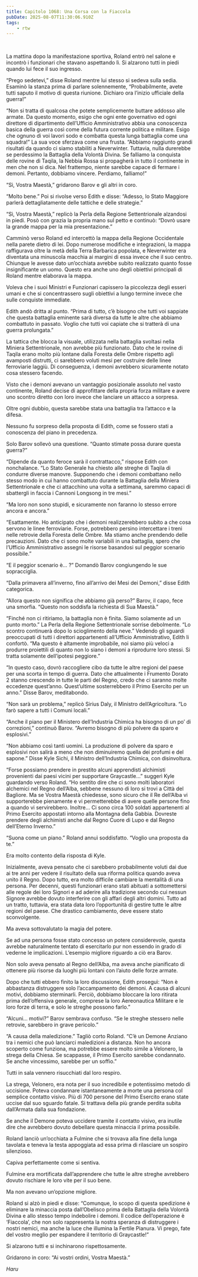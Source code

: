 ```yaml
---
title: Capitolo 1068: Una Corsa con la Fiaccola
pubDate: 2025-08-07T11:30:06.910Z
tags:
    - rtw
---
```



&nbsp;


<strong> </strong>


La mattina dopo la manifestazione sportiva, Roland entrò nel salone e incontrò i funzionari che stavano aspettando lì. Si alzarono tutti in piedi quando lui fece il suo ingresso.


“Prego sedetevi,” disse Roland mentre lui stesso si sedeva sulla sedia. Esaminò la stanza prima di parlare solennemente, “Probabilmente, avete tutti saputo il motivo di questa riunione. Dichiaro ora l’inizio ufficiale della guerra!”


“Non si tratta di qualcosa che potete semplicemente buttare addosso alle armate. Da questo momento, esigo che ogni ente governativo ed ogni direttore di dipartimento dell’Ufficio Amministrativo abbia una conoscenza basica della guerra così come della futura corrente politica e militare. Esigo che ognuno di voi lavori sodo e combatta questa lunga battaglia come una squadra!” La sua voce sferzava come una frusta. “Abbiamo raggiunto grandi risultati da quando ci siamo stabiliti a Neverwinter. Tuttavia, nulla durerebbe se perdessimo la Battaglia della Volontà Divina. Se falliamo la conquista delle rovine di Taqila, la Nebbia Rossa si propagherà in tutto il continente in men che non si dica. Nel frattempo, niente sarebbe capace di fermare i demoni. Pertanto, dobbiamo vincere. Perdiamo, falliamo!”


“Sì, Vostra Maestà,” gridarono Barov e gli altri in coro.


“Molto bene.” Poi si rivolse verso Edith e disse: “Adesso, lo Stato Maggiore parlerà dettagliatamente delle tattiche e delle strategie.”


“Sì, Vostra Maestà,” replicò la Perla della Regione Settentrionale alzandosi in piedi. Posò con grazia la propria mano sul petto e continuò: “Dovrò usare la grande mappa per la mia presentazione.”


Camminò verso Roland ed intercettò la mappa della Regione Occidentale nella parete dietro di lei. Dopo numerose modifiche e integrazioni, la mappa raffigurava oltre la metà della Terra Barbarica popolata, e Neverwinter era diventata una minuscola macchia ai margini di essa invece che il suo centro. Chiunque le avesse dato un’occhiata avrebbe subito realizzato quanto fosse insignificante un uomo. Questo era anche uno degli obiettivi principali di Roland mentre elaborava la mappa.


Voleva che i suoi Ministri e Funzionari capissero la piccolezza degli esseri umani e che si concentrassero sugli obiettivi a lungo termine invece che sulle conquiste immediate.


Edith andò dritta al punto. “Prima di tutto, c’è bisogno che tutti voi sappiate che questa battaglia eminente sarà diversa da tutte le altre che abbiamo combattuto in passato. Voglio che tutti voi capiate che si tratterà di una guerra prolungata.”


La tattica che blocca la visuale, utilizzata nella battaglia svoltasi nella Miniera Settentrionale, non avrebbe più funzionato. Dato che le rovine di Taqila erano molto più lontane dalla Foresta delle Ombre rispetto agli avamposti distrutti, ci sarebbero voluti mesi per costruire delle linee ferroviarie laggiù. Di conseguenza, i demoni avrebbero sicuramente notato cosa stessero facendo.


Visto che i demoni avevano un vantaggio posizionale assoluto nel vasto continente, Roland decise di approfittare della propria forza militare e avere uno scontro diretto con loro invece che lanciare un attacco a sorpresa.


Oltre ogni dubbio, questa sarebbe stata una battaglia tra l’attacco e la difesa.


Nessuno fu sorpreso della proposta di Edith, come se fossero stati a conoscenza del piano in precedenza.


Solo Barov sollevò una questione. “Quanto stimate possa durare questa guerra?”


“Dipende da quanto feroce sarà il contrattacco,” rispose Edith con nonchalance. “Lo Stato Generale ha chiesto alle streghe di Taqila di condurre diverse manovre. Supponendo che i demoni combattano nello stesso modo in cui hanno combattuto durante la Battaglia della Miniera Settentrionale e che ci attacchino una volta a settimana, saremmo capaci di sbattergli in faccia i Cannoni Longsong in tre mesi.”


“Ma loro non sono stupidi, e sicuramente non faranno lo stesso errore ancora e ancora.”


“Esattamente. Ho anticipato che i demoni realizzerebbero subito a che cosa servono le linee ferroviarie. Forse, potrebbero persino intercettare i treni nelle retrovie della Foresta delle Ombre. Ma stiamo anche prendendo delle precauzioni. Dato che ci sono molte variabili in una battaglia, spero che l’Ufficio Amministrativo assegni le risorse basandosi sul peggior scenario possibile.”


“E il peggior scenario è… ?” Domandò Barov congiungendo le sue sopracciglia.


“Dalla primavera all’inverno, fino all’arrivo dei Mesi dei Demoni,” disse Edith categorica.


“Allora questo non significa che abbiamo già perso?” Barov, il capo, fece una smorfia. “Questo non soddisfa la richiesta di Sua Maestà.”


“Finché non ci ritiriamo, la battaglia non è finita. Siamo solamente ad un punto morto.” La Perla della Regione Settentrionale sorrise debolmente. “Lo scontro continuerà dopo lo scioglimento della neve.” Vedendo gli sguardi preoccupati di tutti i direttori appartenenti all’Ufficio Amministrativo, Edith li confortò. “Ma questo è altamente improbabile, noi siamo più veloci a produrre proiettili di quanto non lo siano i demoni a riprodurre loro stessi. Si tratta solamente dell’ipotesi peggiore.”


“In questo caso, dovrò raccogliere cibo da tutte le altre regioni del paese per una scorta in tempo di guerra. Dato che attualmente i Frumento Dorato 2 stanno crescendo in tutte le parti del Regno, credo che ci saranno molte eccedenze quest’anno. Quest’ultime sosterrebbero il Primo Esercito per un anno.” Disse Barov, meditabondo.


“Non sarà un problema,” replicò Sirius Daly, il Ministro dell’Agricoltura. “Lo farò sapere a tutti i Comuni locali.”


“Anche il piano per il Ministero dell’Industria Chimica ha bisogno di un po’ di correzioni,” continuò Barov. “Avremo bisogno di più polvere da sparo e esplosivi.”


“Non abbiamo così tanti uomini. La produzione di polvere da sparo e esplosivi non salirà a meno che non diminuiremo quella dei profumi e del sapone.” Disse Kyle Sichi, il Ministro dell’Industria Chimica, con disinvoltura.


“Forse possiamo prendere in prestito alcuni apprendisti alchimisti provenienti dai paesi vicini per supportare Graycastle…” suggerì Kyle guardando verso Roland. “Ho sentito dire che ci sono molti laboratori alchemici nel Regno dell’Alba, sebbene nessuno di loro si trovi a Città del Bagliore. Ma se Vostra Maestà chiedesse, sono sicuro che il Re dell’Alba vi supporterebbe pienamente e vi permetterebbe di avere quelle persone fino a quando vi servirebbero. Inoltre… Ci sono circa 100 soldati appartenenti al Primo Esercito appostati intorno alla Montagna della Gabbia. Dovreste prendere degli alchimisti anche dal Regno Cuore di Lupo e dal Regno dell’Eterno Inverno.”


“Suona come un piano.” Roland annuì soddisfatto. “Voglio una proposta da te.”


Era molto contento della risposta di Kyle.


Inizialmente, aveva pensato che ci sarebbero probabilmente voluti dai due ai tre anni per vedere il risultato della sua riforma politica quando aveva unito il Regno. Dopo tutto, era molto difficile cambiare la mentalità di una persona. Per decenni, questi funzionari erano stati abituati a sottomettersi alle regole dei loro Signori e ad aderire alla tradizione secondo cui nessun Signore avrebbe dovuto interferire con gli affari degli altri domini. Tutto ad un tratto, tuttavia, era stata data loro l’opportunità di gestire tutte le altre regioni del paese. Che drastico cambiamento, deve essere stato sconvolgente.


Ma aveva sottovalutato la magia del potere.


Se ad una persona fosse stato concesso un potere considerevole, questa avrebbe naturalmente tentato di esercitarlo pur non essendo in grado di vederne le implicazioni. L’esempio migliore riguardo a ciò era Barov.


Non solo aveva pensato al Regno dell’Alba, ma aveva anche pianificato di ottenere più risorse da luoghi più lontani con l’aiuto delle forze armate.


Dopo che tutti ebbero finito la loro discussione, Edith proseguì: “Non è abbastanza distruggere solo l’accampamento dei demoni. A causa di alcuni motivi, dobbiamo sterminarli. Perciò, dobbiamo bloccare la loro ritirata prima dell’offensiva generale, comprese la loro Aereonautica Militare e le loro forze di terra, e solo le streghe possono farlo.”


“Alcuni… motivi?” Barov sembrava confuso. “Se le streghe stessero nelle retrovie, sarebbero in grave pericolo.”


“A causa della maledizione.” Tagliò corto Roland. “C’è un Demone Anziano tra i nemici che può lanciarci maledizioni a distanza. Non ho ancora scoperto come funziona, ma potrebbe essere molto simile a Velonero, la strega della Chiesa. Se scappasse, il Primo Esercito sarebbe condannato. Se anche vincessimo, sarebbe per un soffio.”


Tutti in sala vennero risucchiati dal loro respiro.


La strega, Velonero, era nota per il suo incredibile e potentissimo metodo di uccisione. Poteva condannare istantaneamente a morte una persona col semplice contatto visivo. Più di 700 persone del Primo Esercito erano state uccise dal suo sguardo fatale. Si trattava della più grande perdita subita dall’Armata dalla sua fondazione.


Se anche il Demone poteva uccidere tramite il contatto visivo, era inutile dire che avrebbero dovuto debellare questa minaccia il prima possibile.


Roland lanciò un’occhiata a Fulmine che si trovava alla fine della lunga tavolata e teneva la testa appoggiata ad essa prima di rilasciare un sospiro silenzioso.


Capiva perfettamente come si sentiva.


Fulmine era mortificata dall’apprendere che tutte le altre streghe avrebbero dovuto rischiare le loro vite per il suo bene.


Ma non avevano un’opzione migliore.


Roland si alzò in piedi e disse: “Comunque, lo scopo di questa spedizione è eliminare la minaccia posta dall’Obelisco prima della Battaglia della Volontà Divina e allo stesso tempo indebolire i demoni. Il codice dell’operazione è ‘Fiaccola’, che non solo rappresenta la nostra speranza di distruggere i nostri nemici, ma anche la luce che illumina la Fertile Pianura. Vi prego, fate del vostro meglio per espandere il territorio di Graycastle!”


Si alzarono tutti e si inchinarono rispettosamente.


Gridarono in coro: “Ai vostri ordini, Vostra Maestà.”


<em>Haru</em>
                                


                                



